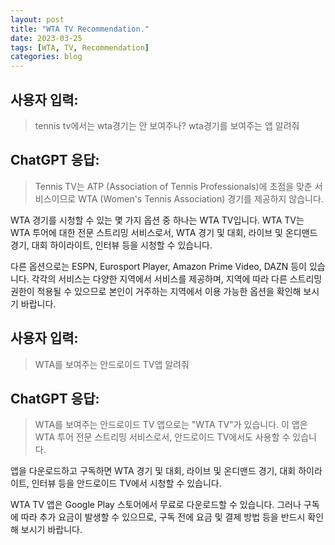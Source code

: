 ```yaml
---
layout: post
title: "WTA TV Recommendation."
date: 2023-03-25
tags: [WTA, TV, Recommendation]
categories: blog
---
```


## 사용자 입력:
> tennis tv에서는 wta경기는 안 보여주나? wta경기를 보여주는 앱 알려줘

## ChatGPT 응답:
> Tennis TV는 ATP (Association of Tennis Professionals)에 초점을 맞춘 서비스이므로 WTA (Women's Tennis Association) 경기를 제공하지 않습니다. 

WTA 경기를 시청할 수 있는 몇 가지 옵션 중 하나는 WTA TV입니다. WTA TV는 WTA 투어에 대한 전문 스트리밍 서비스로서, WTA 경기 및 대회, 라이브 및 온디맨드 경기, 대회 하이라이트, 인터뷰 등을 시청할 수 있습니다. 

다른 옵션으로는 ESPN, Eurosport Player, Amazon Prime Video, DAZN 등이 있습니다. 각각의 서비스는 다양한 지역에서 서비스를 제공하며, 지역에 따라 다른 스트리밍 권한이 적용될 수 있으므로 본인이 거주하는 지역에서 이용 가능한 옵션을 확인해 보시기 바랍니다.

## 사용자 입력:
> WTA를 보여주는 안드로이드 TV앱 알려줘

## ChatGPT 응답:
> WTA를 보여주는 안드로이드 TV 앱으로는 "WTA TV"가 있습니다. 이 앱은 WTA 투어 전문 스트리밍 서비스로서, 안드로이드 TV에서도 사용할 수 있습니다. 

앱을 다운로드하고 구독하면 WTA 경기 및 대회, 라이브 및 온디맨드 경기, 대회 하이라이트, 인터뷰 등을 안드로이드 TV에서 시청할 수 있습니다. 

WTA TV 앱은 Google Play 스토어에서 무료로 다운로드할 수 있습니다. 그러나 구독에 따라 추가 요금이 발생할 수 있으므로, 구독 전에 요금 및 결제 방법 등을 반드시 확인해 보시기 바랍니다.

